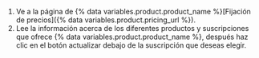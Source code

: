 1. Ve a la página de {% data variables.product.product_name %}[Fijación de precios]({% data variables.product.pricing_url %}).
2. Lee la información acerca de los diferentes productos y suscripciones que ofrece {% data variables.product.product_name %}, después haz clic en el botón actualizar debajo de la suscripción que deseas elegir.

